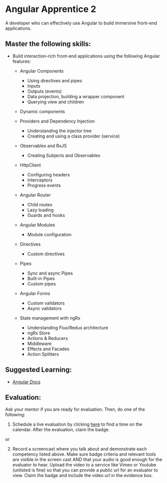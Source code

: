 # Angular Apprentice 2

A developer who can effectively use Angular to build immersive front-end applications.

## Master the following skills:

* Build interaction-rich front-end applications using the following Angular features:
  
  * Angular Components
    * Using directives and pipes
    * Inputs
    * Outputs (events)
    * Data projection, building a wrapper component
    * Querying view and children
  
  * Dynamic components
  
  * Providers and Dependency Injection
    * Understanding the injector tree
    * Creating and using a class provider (service)
  
  * Observables and RxJS
    * Creating Subjects and Observables
  
  * HttpClient
    * Configuring headers
    * Interceptors
    * Progress events
  
  * Angular Router
    * Child routes
    * Lazy loading
    * Guards and hooks
  
  * Angular Modules
    * Module configuration
  
  * Directives
    * Custom directives
    
  * Pipes
    * Sync and async Pipes
    * Built-in Pipes
    * Custom pipes
  
  * Angular Forms
    * Custom validators
    * Async validators
  
  * State management with ngRx
    * Understanding Flux/Redux architecture
    * ngRx Store
    * Actions & Reducers
    * Middleware
    * Effects and Facades
    * Action Splitters
  
## Suggested Learning:

* [Angular Docs](https://angular.io/)

## Evaluation:

Ask your mentor if you are ready for evaluation. Then, do one of the following:

1. Schedule a live evaluation by clicking [here](http://evals.codex.academy) to find a time on the calendar. After the evaluation, claim the badge.

or

2. Record a screencast where you talk about and demonstrate each competency listed above. Make sure badge criteria and relevant tools are visible in the screen cast AND that your audio is good enough for the evaluator to hear. Upload the video to a service like Vimeo or Youtube (unlisted is fine) so that you can provide a public url for an evaluator to view. Claim the badge and include the video url in the evidence box.
